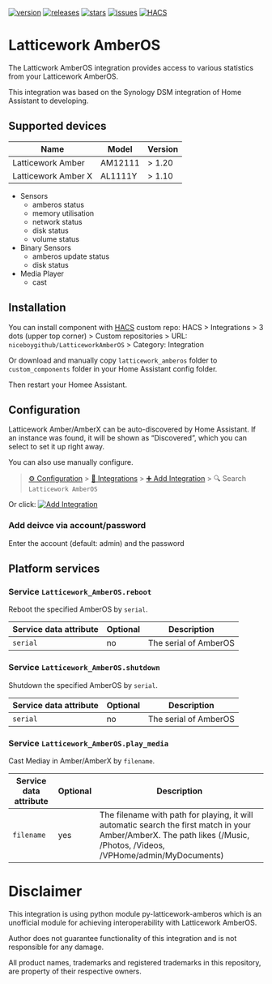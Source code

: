 [![version](https://img.shields.io/github/manifest-json/v/niceboygithub/latticeworkamberos?filename=custom_components%2Flatticework_amberos%2Fmanifest.json)](https://github.com/niceboygithub/latticeworkamberos/releases/latest)
[![releases](https://img.shields.io/github/downloadsniceboygithub/latticeworkamberos/total)](https://github.com/niceboygithub/latticeworkamberos/releases)
[![stars](https://img.shields.io/github/stars/niceboygithub/latticeworkamberos)](https://github.com/niceboygithub/latticeworkamberos/stargazers)
[![issues](https://img.shields.io/github/issues/niceboygithub/latticeworkamberos)](https://github.com/niceboygithub/latticeworkamberos/issues)
[![HACS](https://img.shields.io/badge/HACS-Default-orange.svg)](https://hacs.xyz)

# Latticework AmberOS

The Latticwork AmberOS integration provides access to various statistics from your Latticework AmberOS.


This integration was based on the Synology DSM integration of Home Assistant to developing.

## Supported devices
| Name                        |    Model        |   Version     |
|  -------------------------  | --------------- | ------------- |
| Latticework Amber           |    AM12111      |    > 1.20     |
| Latticework Amber X         |    AL1111Y      |    > 1.10     |


* Sensors
  - amberos status
  - memory utilisation
  - network status
  - disk status
  - volume status
* Binary Sensors
  - amberos update status
  - disk status
* Media Player
  - cast


## Installation

You can install component with [HACS](https://hacs.xyz/) custom repo: HACS > Integrations > 3 dots (upper top corner) > Custom repositories > URL: `niceboygithub/LatticeworkAmberOS` > Category: Integration

Or download and manually copy `latticework_amberos` folder to `custom_components` folder in your Home Assistant config folder.

Then restart your Homee Assistant.

## Configuration

Latticework Amber/AmberX can be auto-discovered by Home Assistant. If an instance was found, it will be shown as “Discovered”, which you can select to set it up right away.

You can also use manually configure.

> [⚙️ Configuration](https://my.home-assistant.io/redirect/config) > [🧩 Integrations](https://my.home-assistant.io/redirect/integrations) > [➕ Add Integration](https://my.home-assistant.io/redirect/config_flow_start?domain=latticework_amberor) > 🔍 Search `Latticework AmberOS`

Or click: [![Add Integration](https://my.home-assistant.io/badges/config_flow_start.svg)](https://my.home-assistant.io/redirect/config_flow_start?domain=latticework_amberos)

### Add deivce via account/password

Enter the account (default: admin) and the password

## Platform services

### Service `Latticework_AmberOS.reboot`

Reboot the specified AmberOS by `serial`.


| Service data attribute    | Optional | Description                                                          |
|---------------------------|----------|----------------------------------------------------------------------|
| `serial`                  |       no | The serial of AmberOS                 |


### Service `Latticework_AmberOS.shutdown`

Shutdown the specified AmberOS by `serial`.


| Service data attribute    | Optional | Description                                                          |
|---------------------------|----------|----------------------------------------------------------------------|
| `serial`                  |       no | The serial of AmberOS                 |


### Service `Latticework_AmberOS.play_media`

Cast Mediay in Amber/AmberX by `filename`.


| Service data attribute    | Optional | Description                                                          |
|---------------------------|----------|----------------------------------------------------------------------|
| `filename`                |       yes | The filename with path for playing, it will automatic search the first match in your Amber/AmberX. The path likes (/Music, /Photos, /Videos, /VPHome/admin/MyDocuments)                |



# Disclaimer

This integration is using python module py-latticework-amberos which is an unofficial module for achieving interoperability with Latticework AmberOS.

Author does not guarantee functionality of this integration and is not responsible for any damage.

All product names, trademarks and registered trademarks in this repository, are property of their respective owners.